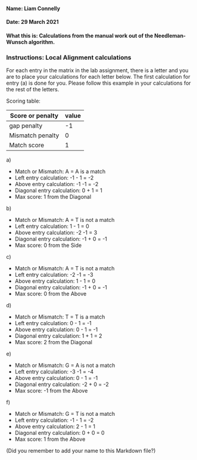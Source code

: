 #### Name: Liam Connelly
#### Date: 29 March 2021
#### What this is: Calculations from the manual work out of the Needleman-Wunsch algorithm.

### Instructions: Local Alignment calculations
For each entry in the matrix in the lab assignment, there is a letter and you are to place your calculations for each letter below. The first calculation for entry (a) is done for you. Please follow this example in your calculations for the rest of the letters.

Scoring table:


|Score or penalty| value |
|----------------|-------|
|gap penalty      |-1     |
|Mismatch penalty | 0     |
|Match score     | 1     |


a)
- Match or Mismatch: A = A is a match
- Left entry calculation: -1 - 1 = -2
- Above entry calculation: -1 -1 = -2
- Diagonal entry calculation: 0 + 1 = 1
- Max score: 1 from the Diagonal


b)
- Match or Mismatch: A = T is not a match
- Left entry calculation: 1 - 1 = 0
- Above entry calculation: -2 -1 = 3
- Diagonal entry calculation: -1 + 0 = -1
- Max score: 0 from the Side 


c)
- Match or Mismatch: A = T is not a match
- Left entry calculation: -2 -1 = -3
- Above entry calculation: 1 - 1 = 0
- Diagonal entry calculation: -1 + 0 = -1
- Max score: 0 from the Above


d)
- Match or Mismatch: T = T is a match
- Left entry calculation: 0 - 1 = -1
- Above entry calculation: 0 - 1 = -1
- Diagonal entry calculation: 1 + 1 = 2
- Max score: 2 from the Diagonal


e)
- Match or Mismatch: G = A is not a match
- Left entry calculation:  -3 -1 = -4
- Above entry calculation: 0 - 1 = -1
- Diagonal entry calculation: -2 + 0 = -2
- Max score: -1 from the Above 


f)
- Match or Mismatch: G = T is not a match
- Left entry calculation: -1 - 1 = -2
- Above entry calculation: 2 - 1 = 1
- Diagonal entry calculation: 0 + 0 = 0
- Max score: 1 from the Above



(Did you remember to add your name to this Markdown file?)

